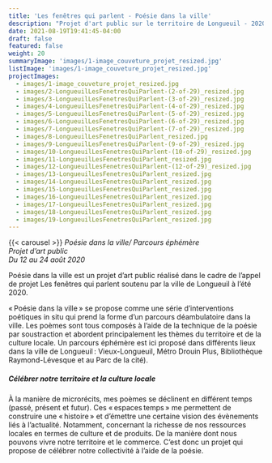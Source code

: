 ```yaml
---
title: 'Les fenêtres qui parlent - Poésie dans la ville'
description: "Projet d'art public sur le territoire de Longueuil - 2020"
date: 2021-08-19T19:41:45-04:00
draft: false
featured: false
weight: 20
summaryImage: 'images/1-image_couveture_projet_resized.jpg'
listImage: 'images/1-image_couveture_projet_resized.jpg'
projectImages:
  - images/1-image_couveture_projet_resized.jpg
  - images/2-LongueuilLesFenetresQuiParlent-(2-of-29)_resized.jpg
  - images/3-LongueuilLesFenetresQuiParlent-(3-of-29)_resized.jpg
  - images/4-LongueuilLesFenetresQuiParlent-(4-of-29)_resized.jpg
  - images/5-LongueuilLesFenetresQuiParlent-(5-of-29)_resized.jpg
  - images/6-LongueuilLesFenetresQuiParlent-(6-of-29)_resized.jpg
  - images/7-LongueuilLesFenetresQuiParlent-(7-of-29)_resized.jpg
  - images/8-LongueuilLesFenetresQuiParlent_resized.jpg
  - images/9-LongueuilLesFenetresQuiParlent-(9-of-29)_resized.jpg
  - images/10-LongueuilLesFenetresQuiParlent-(10-of-29)_resized.jpg
  - images/11-LongueuilLesFenetresQuiParlent_resized.jpg
  - images/12-LongueuilLesFenetresQuiParlent-(12-of-29)_resized.jpg
  - images/13-LongueuilLesFenetresQuiParlent_resized.jpg
  - images/14-LongueuilLesFenetresQuiParlent_resized.jpg
  - images/15-LongueuilLesFenetresQuiParlent_resized.jpg
  - images/16-LongueuilLesFenetresQuiParlent_resized.jpg
  - images/17-LongueuilLesFenetresQuiParlent_resized.jpg
  - images/18-LongueuilLesFenetresQuiParlent_resized.jpg
  - images/19-LongueuilLesFenetresQuiParlent_resized.jpg
---
```

{{< carousel >}}
_Poésie dans la ville/ Parcours éphémère  
Projet d’art public  
Du 12 au 24 août 2020_

Poésie dans la ville est un projet d’art public réalisé dans le cadre de l’appel de projet Les fenêtres qui parlent soutenu par la ville de Longueuil à l’été 2020.

« Poésie dans la ville » se propose comme une série d’interventions poétiques in situ qui prend la forme d’un parcours déambulatoire dans la ville. Les poèmes sont tous composés à l’aide de la technique de la poésie par soustraction et abordent principalement les thèmes du territoire et de la culture locale. Un parcours éphémère est ici proposé dans différents lieux dans la ville de Longueuil : Vieux-Longueuil, Métro Drouin Plus, Bibliothèque Raymond-Lévesque et au Parc de la cité).

##### Célébrer notre territoire et la culture locale

À la manière de microrécits, mes poèmes se déclinent en différent temps (passé, présent et futur). Ces « espaces temps » me permettent de construire une « histoire » et d’émettre une certaine vision des évènements liés à l’actualité. Notamment, concernant la richesse de nos ressources locales en termes de culture et de produits. De la manière dont nous pouvons vivre notre territoire et le commerce. C’est donc un projet qui propose de célébrer notre collectivité à l’aide de la poésie.
